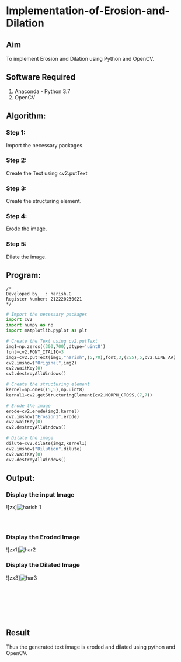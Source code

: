 # Implementation-of-Erosion-and-Dilation
## Aim
To implement Erosion and Dilation using Python and OpenCV.

## Software Required
1. Anaconda - Python 3.7
2. OpenCV

## Algorithm:
### Step 1:
Import the necessary packages.
### Step 2:
Create the Text using cv2.putText
### Step 3:
Create the structuring element.
### Step 4:
Erode the image.
### Step 5:
Dilate the image.
 
## Program:
```
/*
Developed by   : harish.G
Register Number: 212220230021
*/
```
``` Python
# Import the necessary packages
import cv2
import numpy as np
import matplotlib.pyplot as plt

# Create the Text using cv2.putText
img1=np.zeros((300,700),dtype='uint8')
font=cv2.FONT_ITALIC=3
img2=cv2.putText(img1,"harish",(5,70),font,3,(255),5,cv2.LINE_AA)
cv2.imshow("Original",img2)
cv2.waitKey(0)
cv2.destroyAllWindows()

# Create the structuring element
kernel=np.ones((5,5),np.uint8)
kernal1=cv2.getStructuringElement(cv2.MORPH_CROSS,(7,7))

# Erode the image
erode=cv2.erode(img2,kernel)
cv2.imshow("Erosion1",erode)
cv2.waitKey(0)
cv2.destroyAllWindows()

# Dilate the image
dilute=cv2.dilate(img2,kernel1)
cv2.imshow("Dilution",dilute)
cv2.waitKey(0)
cv2.destroyAllWindows()
```

## Output:

### Display the input Image


![zx]![harish 1](https://user-images.githubusercontent.com/75246297/172308839-cf53ad29-5ab4-47a3-a806-7872bb970046.jpg)



### <br><br>Display the Eroded Image
![zx1]![har2](https://user-images.githubusercontent.com/75246297/172308869-f34ab1fd-4d08-46a9-9bb1-71fbf97b3625.jpg)




### Display the Dilated Image
![zx3]![har3](https://user-images.githubusercontent.com/75246297/172308892-b21b5d7f-70be-4d50-bf69-0dbc5a077d1b.jpg)



## <br><br><br><br>Result
Thus the generated text image is eroded and dilated using python and OpenCV.

